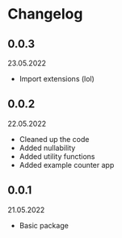# Changelog

## 0.0.3

23.05.2022

* Import extensions (lol)

## 0.0.2

22.05.2022

* Cleaned up the code
* Added nullability
* Added utility functions
* Added example counter app

## 0.0.1

21.05.2022

* Basic package
